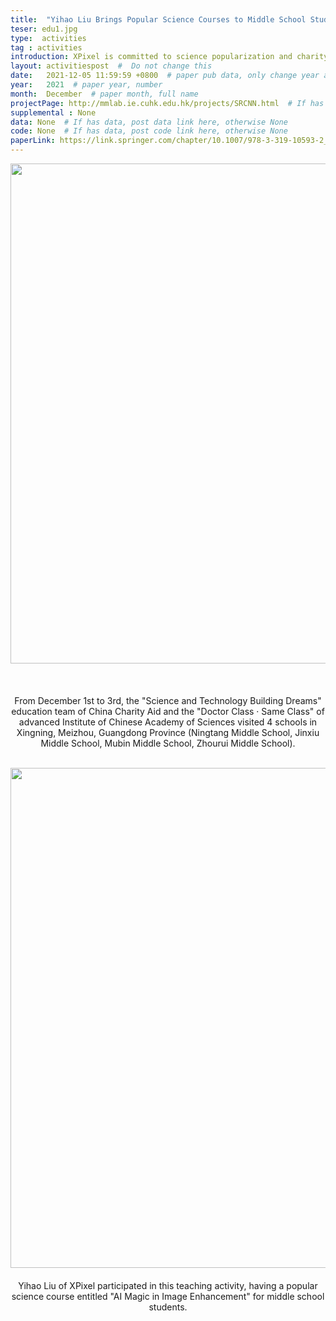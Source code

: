 ```yaml
---
title:  "Yihao Liu Brings Popular Science Courses to Middle School Students"  #  Paper title, covered by ''
teser: edu1.jpg
type:  activities
tag : activities
introduction: XPixel is committed to science popularization and charity
layout: activitiespost  #  Do not change this
date:   2021-12-05 11:59:59 +0800  # paper pub data, only change year and month according to this format
year:   2021  # paper year, number
month:  December  # paper month, full name
projectPage: http://mmlab.ie.cuhk.edu.hk/projects/SRCNN.html  # If has project page, link here, otherwise None
supplemental : None
data: None  # If has data, post data link here, otherwise None
code: None  # If has data, post code link here, otherwise None
paperLink: https://link.springer.com/chapter/10.1007/978-3-319-10593-2_13  # post paper pdf link here
---
```


<center><img src="http://xpixel.group/images/activities/edu2.jpg" width = "800" height = "auto"  /></center>

&nbsp;
&nbsp;
<center>
<p style="font-size:20px;width:100%;text-align:left" >

From December 1st to 3rd, the "Science and Technology Building Dreams" education team of China Charity Aid and the "Doctor Class · Same Class" of advanced Institute of Chinese Academy of Sciences visited 4 schools in Xingning, Meizhou, Guangdong Province (Ningtang Middle School, Jinxiu Middle School, Mubin Middle School, Zhourui Middle School).
</p>
</center>
&nbsp;
<center><img src="http://xpixel.group/images/activities/edu3.jpg" width = "800" height = "auto"  /></center>

<center>
<p style="font-size:20px;width:100%;text-align:left" >

Yihao Liu of XPixel participated in this teaching activity, having a popular science course entitled "AI Magic in Image Enhancement" for middle school students.
</p>
</center>
